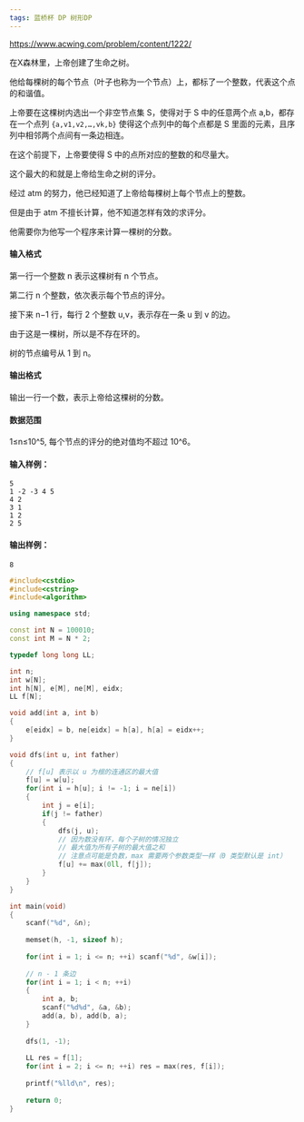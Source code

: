 ```yaml
---
tags: 蓝桥杯 DP 树形DP
---
```




https://www.acwing.com/problem/content/1222/



在X森林里，上帝创建了生命之树。

他给每棵树的每个节点（叶子也称为一个节点）上，都标了一个整数，代表这个点的和谐值。

上帝要在这棵树内选出一个非空节点集 S，使得对于 S 中的任意两个点 a,b，都存在一个点列 `{a,v1,v2,…,vk,b}` 使得这个点列中的每个点都是 S 里面的元素，且序列中相邻两个点间有一条边相连。

在这个前提下，上帝要使得 S 中的点所对应的整数的和尽量大。

这个最大的和就是上帝给生命之树的评分。

经过 atm 的努力，他已经知道了上帝给每棵树上每个节点上的整数。

但是由于 atm 不擅长计算，他不知道怎样有效的求评分。

他需要你为他写一个程序来计算一棵树的分数。

#### 输入格式

第一行一个整数 n 表示这棵树有 n 个节点。

第二行 n 个整数，依次表示每个节点的评分。

接下来 n−1 行，每行 2 个整数 u,v，表示存在一条 u 到 v 的边。

由于这是一棵树，所以是不存在环的。

树的节点编号从 1 到 n。

#### 输出格式

输出一行一个数，表示上帝给这棵树的分数。

#### 数据范围

1≤n≤10^5,
每个节点的评分的绝对值均不超过 10^6。

#### 输入样例：

```
5
1 -2 -3 4 5
4 2
3 1
1 2
2 5
```

#### 输出样例：

```
8
```



```cpp
#include<cstdio>
#include<cstring>
#include<algorithm>

using namespace std;

const int N = 100010;
const int M = N * 2;

typedef long long LL;

int n;
int w[N];
int h[N], e[M], ne[M], eidx;
LL f[N];

void add(int a, int b)
{
    e[eidx] = b, ne[eidx] = h[a], h[a] = eidx++;
}

void dfs(int u, int father)
{
    // f[u] 表示以 u 为根的连通区的最大值
    f[u] = w[u];
    for(int i = h[u]; i != -1; i = ne[i])
    {
        int j = e[i];
        if(j != father)
        {
            dfs(j, u);
            // 因为数没有环，每个子树的情况独立
            // 最大值为所有子树的最大值之和
            // 注意点可能是负数，max 需要两个参数类型一样（0 类型默认是 int）
            f[u] += max(0ll, f[j]);
        }
    }
}

int main(void)
{
    scanf("%d", &n);
    
    memset(h, -1, sizeof h);
    
    for(int i = 1; i <= n; ++i) scanf("%d", &w[i]);
    
    // n - 1 条边
    for(int i = 1; i < n; ++i)
    {
        int a, b;
        scanf("%d%d", &a, &b);
        add(a, b), add(b, a);
    }
    
    dfs(1, -1);
    
    LL res = f[1];
    for(int i = 2; i <= n; ++i) res = max(res, f[i]);
    
    printf("%lld\n", res);
    
    return 0;
}
```

